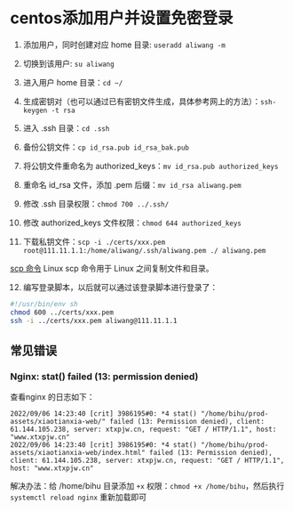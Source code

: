 # centos添加用户并设置免密登录

1. 添加用户，同时创建对应 home 目录: `useradd aliwang -m`
2. 切换到该用户: `su aliwang`
3. 进入用户 home 目录：`cd ~/`
4. 生成密钥对（也可以通过已有密钥文件生成，具体参考网上的方法）：`ssh-keygen -t rsa`
5. 进入 .ssh 目录：`cd .ssh`
6. 备份公钥文件：`cp id_rsa.pub id_rsa_bak.pub`
7. 将公钥文件重命名为 authorized_keys：`mv id_rsa.pub authorized_keys`
8. 重命名 id_rsa 文件，添加 .pem 后缀：`mv id_rsa aliwang.pem`
9. 修改 .ssh 目录权限：`chmod 700 ../.ssh/`
10. 修改 authorized_keys 文件权限：`chmod 644 authorized_keys`

11. 下载私钥文件：`scp -i ./certs/xxx.pem root@111.11.1.1:/home/aliwang/.ssh/aliwang.pem ./ aliwang.pem`

[scp 命令](https://www.runoob.com/linux/linux-comm-scp.html) Linux scp 命令用于 Linux 之间复制文件和目录。

12. 编写登录脚本，以后就可以通过该登录脚本进行登录了：

```sh
#!/usr/bin/env sh
chmod 600 ../certs/xxx.pem
ssh -i ../certs/xxx.pem aliwang@111.11.1.1
```


## 常见错误

###  Nginx: stat() failed (13: permission denied)

查看nginx 的日志如下：

```
2022/09/06 14:23:40 [crit] 3986195#0: *4 stat() "/home/bihu/prod-assets/xiaotianxia-web/" failed (13: Permission denied), client: 61.144.105.238, server: xtxpjw.cn, request: "GET / HTTP/1.1", host: "www.xtxpjw.cn"
2022/09/06 14:23:40 [crit] 3986195#0: *4 stat() "/home/bihu/prod-assets/xiaotianxia-web/index.html" failed (13: Permission denied), client: 61.144.105.238, server: xtxpjw.cn, request: "GET / HTTP/1.1", host: "www.xtxpjw.cn"
```

解决办法：给 /home/bihu 目录添加 `+x` 权限：`chmod +x /home/bihu`，然后执行 `systemctl reload nginx` 重新加载即可